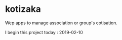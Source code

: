 # kotizaka
Wep apps to manage association or group's cotisation.

I begin this project today : 2019-02-10
